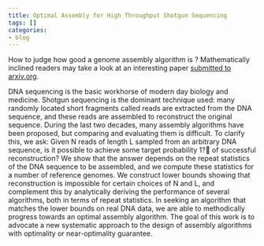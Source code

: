 ```yaml
---
title: Optimal Assembly for High Throughput Shotgun Sequencing
tags: []
categories:
- blog
---
```

How to judge how good a genome assembly algorithm is ? Mathematically inclined
readers may take a look at an interesting paper [submitted to
arxiv.org](http://arxiv.org/pdf/1301.0068v1.pdf).
<!--more-->

>

DNA sequencing is the basic workhorse of modern day biology and medicine.
Shotgun sequencing is the dominant technique used: many randomly located short
fragments called reads are extracted from the DNA sequence, and these reads
are assembled to reconstruct the original sequence. During the last two
decades, many assembly algorithms have been proposed, but comparing and
evaluating them is difficult. To clarify this, we ask: Given N reads of length
L sampled from an arbitrary DNA sequence, is it possible to achieve some
target probability 1? of successful reconstruction? We show that the answer
depends on the repeat statistics of the DNA sequence to be assembled, and we
compute these statistics for a number of reference genomes. We construct lower
bounds showing that reconstruction is impossible for certain choices of N and
L, and complement this by analytically deriving the performance of several
algorithms, both in terms of repeat statistics. In seeking an algorithm that
matches the lower bounds on real DNA data, we are able to methodically
progress towards an optimal assembly algorithm. The goal of this work is to
advocate a new systematic approach to the design of assembly algorithms with
optimality or near-optimality guarantee.

